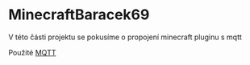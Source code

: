 # MinecraftBaracek69
V této části projektu se pokusíme o propojení minecraft pluginu s mqtt

Použité [MQTT](https://www.eclipse.org/paho/index.php?page=clients/java/index.php)
